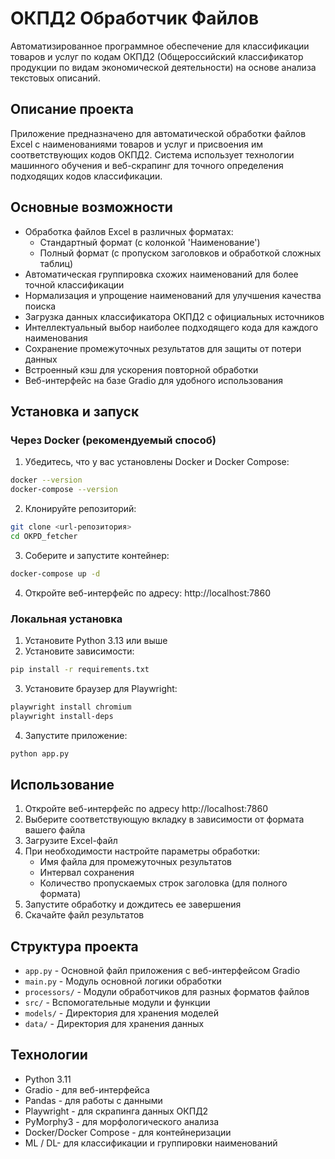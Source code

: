 # ОКПД2 Обработчик Файлов

Автоматизированное программное обеспечение для классификации товаров и услуг по кодам ОКПД2 (Общероссийский классификатор продукции по видам экономической деятельности) на основе анализа текстовых описаний.

## Описание проекта

Приложение предназначено для автоматической обработки файлов Excel с наименованиями товаров и услуг и присвоения им соответствующих кодов ОКПД2. Система использует технологии машинного обучения и веб-скрапинг для точного определения подходящих кодов классификации.

## Основные возможности

- Обработка файлов Excel в различных форматах:
  - Стандартный формат (с колонкой 'Наименование')
  - Полный формат (с пропуском заголовков и обработкой сложных таблиц)
- Автоматическая группировка схожих наименований для более точной классификации
- Нормализация и упрощение наименований для улучшения качества поиска
- Загрузка данных классификатора ОКПД2 с официальных источников
- Интеллектуальный выбор наиболее подходящего кода для каждого наименования
- Сохранение промежуточных результатов для защиты от потери данных
- Встроенный кэш для ускорения повторной обработки
- Веб-интерфейс на базе Gradio для удобного использования

## Установка и запуск

### Через Docker (рекомендуемый способ)

1. Убедитесь, что у вас установлены Docker и Docker Compose:

```bash
docker --version
docker-compose --version
```

2. Клонируйте репозиторий:

```bash
git clone <url-репозитория>
cd OKPD_fetcher
```

3. Соберите и запустите контейнер:

```bash
docker-compose up -d
```

4. Откройте веб-интерфейс по адресу: http://localhost:7860

### Локальная установка

1. Установите Python 3.13 или выше
2. Установите зависимости:

```bash
pip install -r requirements.txt
```

3. Установите браузер для Playwright:

```bash
playwright install chromium
playwright install-deps
```

4. Запустите приложение:

```bash
python app.py
```

## Использование

1. Откройте веб-интерфейс по адресу http://localhost:7860
2. Выберите соответствующую вкладку в зависимости от формата вашего файла
3. Загрузите Excel-файл
4. При необходимости настройте параметры обработки:
   - Имя файла для промежуточных результатов
   - Интервал сохранения
   - Количество пропускаемых строк заголовка (для полного формата)
5. Запустите обработку и дождитесь ее завершения
6. Скачайте файл результатов

## Структура проекта

- `app.py` - Основной файл приложения с веб-интерфейсом Gradio
- `main.py` - Модуль основной логики обработки
- `processors/` - Модули обработчиков для разных форматов файлов
- `src/` - Вспомогательные модули и функции
- `models/` - Директория для хранения моделей
- `data/` - Директория для хранения данных

## Технологии

- Python 3.11
- Gradio - для веб-интерфейса
- Pandas - для работы с данными
- Playwright - для скрапинга данных ОКПД2
- PyMorphy3 - для морфологического анализа
- Docker/Docker Compose - для контейнеризации
- ML / DL- для классификации и группировки наименований
